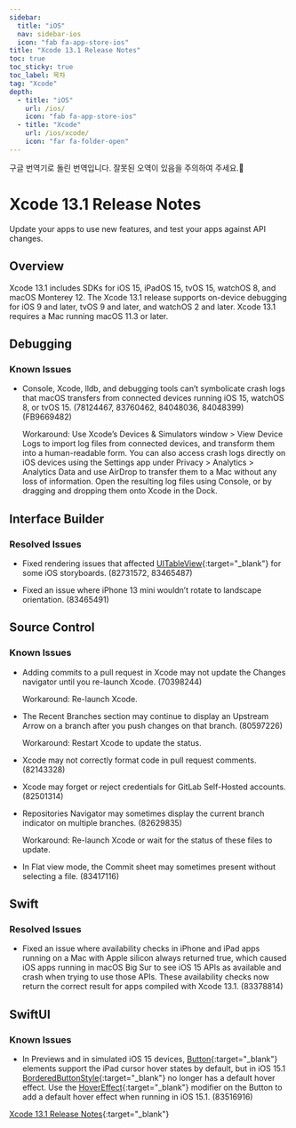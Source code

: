 ```yaml
---
sidebar:
  title: "iOS"
  nav: sidebar-ios
  icon: "fab fa-app-store-ios"
title: "Xcode 13.1 Release Notes"
toc: true
toc_sticky: true
toc_label: 목차
tag: "Xcode"
depth:
  - title: "iOS"
    url: /ios/
    icon: "fab fa-app-store-ios"
  - title: "Xcode"
    url: /ios/xcode/
    icon: "far fa-folder-open"
---
```

구글 번역기로 돌린 번역입니다. 잘못된 오역이 있음을 주의하여 주세요.👀

# Xcode 13.1 Release Notes
Update your apps to use new features, and test your apps against API changes.

## Overview
Xcode 13.1 includes SDKs for iOS 15, iPadOS 15, tvOS 15, watchOS 8, and macOS Monterey 12. The Xcode 13.1 release supports on-device debugging for iOS 9 and later, tvOS 9 and later, and watchOS 2 and later. Xcode 13.1 requires a Mac running macOS 11.3 or later.

## Debugging
### Known Issues
* Console, Xcode, lldb, and debugging tools can’t symbolicate crash logs that macOS transfers from connected devices running iOS 15, watchOS 8, or tvOS 15. (78124467, 83760462, 84048036, 84048399) (FB9669482)

  Workaround: Use Xcode’s Devices & Simulators window > View Device Logs to import log files from connected devices, and transform them into a human-readable form. You can also access crash logs directly on iOS devices using the Settings app under Privacy > Analytics > Analytics Data and use AirDrop to transfer them to a Mac without any loss of information. Open the resulting log files using Console, or by dragging and dropping them onto Xcode in the Dock.

## Interface Builder
### Resolved Issues
* Fixed rendering issues that affected [<i class="fas fa-link"></i> UITableView](https://developer.apple.com/documentation/uikit/uitableview){:target="_blank"} for some iOS storyboards. (82731572, 83465487)

* Fixed an issue where iPhone 13 mini wouldn’t rotate to landscape orientation. (83465491)

## Source Control
### Known Issues
* Adding commits to a pull request in Xcode may not update the Changes navigator until you re-launch Xcode. (70398244)

  Workaround: Re-launch Xcode.

* The Recent Branches section may continue to display an Upstream Arrow on a branch after you push changes on that branch. (80597226)

  Workaround: Restart Xcode to update the status.

* Xcode may not correctly format code in pull request comments. (82143328)

* Xcode may forget or reject credentials for GitLab Self-Hosted accounts. (82501314)

* Repositories Navigator may sometimes display the current branch indicator on multiple branches. (82629835)

  Workaround: Re-launch Xcode or wait for the status of these files to update.

* In Flat view mode, the Commit sheet may sometimes present without selecting a file. (83417116)

## Swift
### Resolved Issues
* Fixed an issue where availability checks in iPhone and iPad apps running on a Mac with Apple silicon always returned true, which caused iOS apps running in macOS Big Sur to see iOS 15 APIs as available and crash when trying to use those APIs. These availability checks now return the correct result for apps compiled with Xcode 13.1. (83378814)

## SwiftUI
### Known Issues
* In Previews and in simulated iOS 15 devices, [<i class="fas fa-link"></i> Button](https://developer.apple.com/documentation/SwiftUI/Button){:target="_blank"} elements support the iPad cursor hover states by default, but in iOS 15.1 [<i class="fas fa-link"></i> BorderedButtonStyle](https://developer.apple.com/documentation/SwiftUI/BorderedButtonStyle){:target="_blank"} no longer has a default hover effect. Use the [<i class="fas fa-link"></i> HoverEffect](https://developer.apple.com/documentation/SwiftUI/HoverEffect){:target="_blank"} modifier on the Button to add a default hover effect when running in iOS 15.1. (83516916)

[<i class="fas fa-link"></i> Xcode 13.1 Release Notes](https://developer.apple.com/documentation/xcode-release-notes/xcode-13_1-release-notes){:target="_blank"}  

